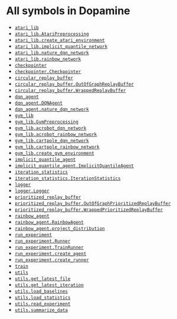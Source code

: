 # All symbols in Dopamine

*   <a href="./atari_lib.md"><code>atari_lib</code></a>
*   <a href="./atari_lib/AtariPreprocessing.md"><code>atari_lib.AtariPreprocessing</code></a>
*   <a href="./atari_lib/create_atari_environment.md"><code>atari_lib.create_atari_environment</code></a>
*   <a href="./atari_lib/implicit_quantile_network.md"><code>atari_lib.implicit_quantile_network</code></a>
*   <a href="./atari_lib/nature_dqn_network.md"><code>atari_lib.nature_dqn_network</code></a>
*   <a href="./atari_lib/rainbow_network.md"><code>atari_lib.rainbow_network</code></a>
*   <a href="./checkpointer.md"><code>checkpointer</code></a>
*   <a href="./checkpointer/Checkpointer.md"><code>checkpointer.Checkpointer</code></a>
*   <a href="./circular_replay_buffer.md"><code>circular_replay_buffer</code></a>
*   <a href="./circular_replay_buffer/OutOfGraphReplayBuffer.md"><code>circular_replay_buffer.OutOfGraphReplayBuffer</code></a>
*   <a href="./circular_replay_buffer/WrappedReplayBuffer.md"><code>circular_replay_buffer.WrappedReplayBuffer</code></a>
*   <a href="./dqn_agent.md"><code>dqn_agent</code></a>
*   <a href="./dqn_agent/DQNAgent.md"><code>dqn_agent.DQNAgent</code></a>
*   <a href="./atari_lib/nature_dqn_network.md"><code>dqn_agent.nature_dqn_network</code></a>
*   <a href="./gym_lib.md"><code>gym_lib</code></a>
*   <a href="./gym_lib/GymPreprocessing.md"><code>gym_lib.GymPreprocessing</code></a>
*   <a href="./gym_lib/acrobot_dqn_network.md"><code>gym_lib.acrobot_dqn_network</code></a>
*   <a href="./gym_lib/acrobot_rainbow_network.md"><code>gym_lib.acrobot_rainbow_network</code></a>
*   <a href="./gym_lib/cartpole_dqn_network.md"><code>gym_lib.cartpole_dqn_network</code></a>
*   <a href="./gym_lib/cartpole_rainbow_network.md"><code>gym_lib.cartpole_rainbow_network</code></a>
*   <a href="./gym_lib/create_gym_environment.md"><code>gym_lib.create_gym_environment</code></a>
*   <a href="./implicit_quantile_agent.md"><code>implicit_quantile_agent</code></a>
*   <a href="./implicit_quantile_agent/ImplicitQuantileAgent.md"><code>implicit_quantile_agent.ImplicitQuantileAgent</code></a>
*   <a href="./iteration_statistics.md"><code>iteration_statistics</code></a>
*   <a href="./iteration_statistics/IterationStatistics.md"><code>iteration_statistics.IterationStatistics</code></a>
*   <a href="./logger.md"><code>logger</code></a>
*   <a href="./logger/Logger.md"><code>logger.Logger</code></a>
*   <a href="./prioritized_replay_buffer.md"><code>prioritized_replay_buffer</code></a>
*   <a href="./prioritized_replay_buffer/OutOfGraphPrioritizedReplayBuffer.md"><code>prioritized_replay_buffer.OutOfGraphPrioritizedReplayBuffer</code></a>
*   <a href="./prioritized_replay_buffer/WrappedPrioritizedReplayBuffer.md"><code>prioritized_replay_buffer.WrappedPrioritizedReplayBuffer</code></a>
*   <a href="./rainbow_agent.md"><code>rainbow_agent</code></a>
*   <a href="./rainbow_agent/RainbowAgent.md"><code>rainbow_agent.RainbowAgent</code></a>
*   <a href="./rainbow_agent/project_distribution.md"><code>rainbow_agent.project_distribution</code></a>
*   <a href="./run_experiment.md"><code>run_experiment</code></a>
*   <a href="./run_experiment/Runner.md"><code>run_experiment.Runner</code></a>
*   <a href="./run_experiment/TrainRunner.md"><code>run_experiment.TrainRunner</code></a>
*   <a href="./run_experiment/create_agent.md"><code>run_experiment.create_agent</code></a>
*   <a href="./run_experiment/create_runner.md"><code>run_experiment.create_runner</code></a>
*   <a href="./train.md"><code>train</code></a>
*   <a href="./utils.md"><code>utils</code></a>
*   <a href="./utils/get_latest_file.md"><code>utils.get_latest_file</code></a>
*   <a href="./utils/get_latest_iteration.md"><code>utils.get_latest_iteration</code></a>
*   <a href="./utils/load_baselines.md"><code>utils.load_baselines</code></a>
*   <a href="./utils/load_statistics.md"><code>utils.load_statistics</code></a>
*   <a href="./utils/read_experiment.md"><code>utils.read_experiment</code></a>
*   <a href="./utils/summarize_data.md"><code>utils.summarize_data</code></a>
